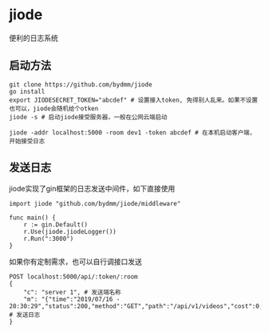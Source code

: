 # jiode

便利的日志系统

## 启动方法

```
git clone https://github.com/bydmm/jiode
go install
export JIODESECRET_TOKEN="abcdef" # 设置接入token, 免得别人乱来。如果不设置也可以，jiode会随机给个otken
jiode -s # 启动jiode接受服务器，一般在公网云端启动
```

```
jiode -addr localhost:5000 -room dev1 -token abcdef # 在本机启动客户端，开始接受日志
```

## 发送日志

jiode实现了gin框架的日志发送中间件，如下直接使用

```
import jiode "github.com/bydmm/jiode/middleware"

func main() {
    r := gin.Default()
	r.Use(jiode.jiodeLogger())
    r.Run(":3000")
}
```

如果你有定制需求，也可以自行调接口发送

```
POST localhost:5000/api/:token/:room
{
	"c": "server 1", # 发送端名称
	"m": "{"time":"2019/07/16 - 20:30:29","status":200,"method":"GET","path":"/api/v1/videos","cost":0,"ip":"::1"}" # 发送日志
}
```

